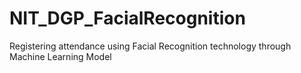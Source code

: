 # NIT_DGP_FacialRecognition
Registering attendance using Facial Recognition technology through Machine Learning Model
